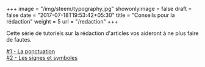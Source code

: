 +++
image = "/img/steem/typography.jpg"
showonlyimage = false
draft = false
date = "2017-07-18T19:53:42+05:30"
title = "Conseils pour la rédaction"
weight = 5
url = "/redaction"
+++

Cette série de tutoriels sur la rédaction d'articles vos aideront à ne plus faire de fautes.

<!--more-->

[#1 - La ponctuation](https://steemit.com/fr/@corsica/tuto-typographie-n-1-la-ponctuation)  
[#2 - Les signes et symboles](https://steemit.com/fr/@corsica/tuto-typographie-n-2-les-signes-et-symboles)